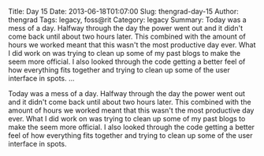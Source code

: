 Title: Day 15
Date: 2013-06-18T01:07:00
Slug: thengrad-day-15
Author: thengrad
Tags: legacy, foss@rit
Category: legacy
Summary: Today was a mess of a day. Halfway through the day the power went out and it didn't come back until about two hours later. This combined with the amount of hours we worked meant that this wasn't the most productive day ever. What I did work on was trying to clean up some of my past blogs to make the seem more official. I also looked through the code getting a better feel of how everything fits together and trying to clean up some of the user interface in spots.   ... 

Today was a mess of a day. Halfway through the day the power went out and it
didn't come back until about two hours later. This combined with the amount of
hours we worked meant that this wasn't the most productive day ever. What I
did work on was trying to clean up some of my past blogs to make the seem more
official. I also looked through the code getting a better feel of how
everything fits together and trying to clean up some of the user interface in
spots.

